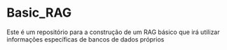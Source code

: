# Basic_RAG
Este é um repositório para a construção de um RAG básico que irá utilizar informações específicas de bancos de dados próprios
